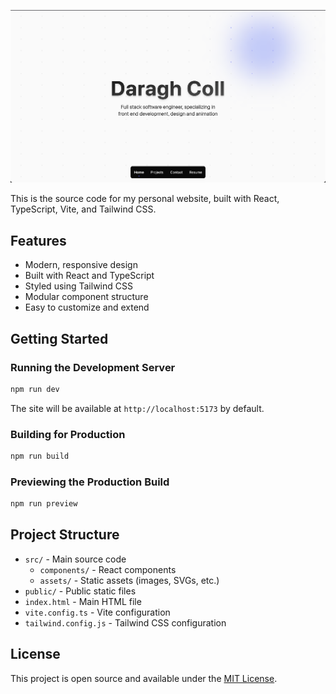 ![Website Screenshot](./src/assets/website-screenshot.png)

This is the source code for my personal website, built with React, TypeScript, Vite, and Tailwind CSS.

## Features

- Modern, responsive design
- Built with React and TypeScript
- Styled using Tailwind CSS
- Modular component structure
- Easy to customize and extend

## Getting Started

### Running the Development Server

```sh
npm run dev
```

The site will be available at `http://localhost:5173` by default.

### Building for Production

```sh
npm run build
```

### Previewing the Production Build

```sh
npm run preview
```

## Project Structure

- `src/` - Main source code
  - `components/` - React components
  - `assets/` - Static assets (images, SVGs, etc.)
- `public/` - Public static files
- `index.html` - Main HTML file
- `vite.config.ts` - Vite configuration
- `tailwind.config.js` - Tailwind CSS configuration

## License

This project is open source and available under the [MIT License](LICENSE).

